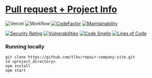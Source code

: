 # [Pull request + Project Info](https://github.com/tlkv/repair-company-site/pull/1)

![Vercel](https://therealsujitk-vercel-badge.vercel.app/?app=repair-company-site)
![Workflow](https://github.com/tlkv/repair-company-site/actions/workflows/CI.yml/badge.svg)
[![CodeFactor](https://www.codefactor.io/repository/github/tlkv/repair-company-site/badge)](https://www.codefactor.io/repository/github/tlkv/repair-company-site)
[![Maintainability](https://api.codeclimate.com/v1/badges/91c439535d43bfa5774f/maintainability)](https://codeclimate.com/github/tlkv/repair-company-site/maintainability)

[![Security Rating](https://sonarcloud.io/api/project_badges/measure?project=tlkv_repair-company-site&metric=security_rating)](https://sonarcloud.io/summary/new_code?id=tlkv_repair-company-site)
[![Vulnerabilities](https://sonarcloud.io/api/project_badges/measure?project=tlkv_repair-company-site&metric=vulnerabilities)](https://sonarcloud.io/summary/new_code?id=tlkv_repair-company-site)
[![Code Smells](https://sonarcloud.io/api/project_badges/measure?project=tlkv_repair-company-site&metric=code_smells)](https://sonarcloud.io/summary/new_code?id=tlkv_repair-company-site)
[![Lines of Code](https://sonarcloud.io/api/project_badges/measure?project=tlkv_repair-company-site&metric=ncloc)](https://sonarcloud.io/summary/new_code?id=tlkv_repair-company-site)

### Running locally

```
git clone https://github.com/tlkv/repair-company-site.git
cd <project_directory>
npm install
npm start
```

